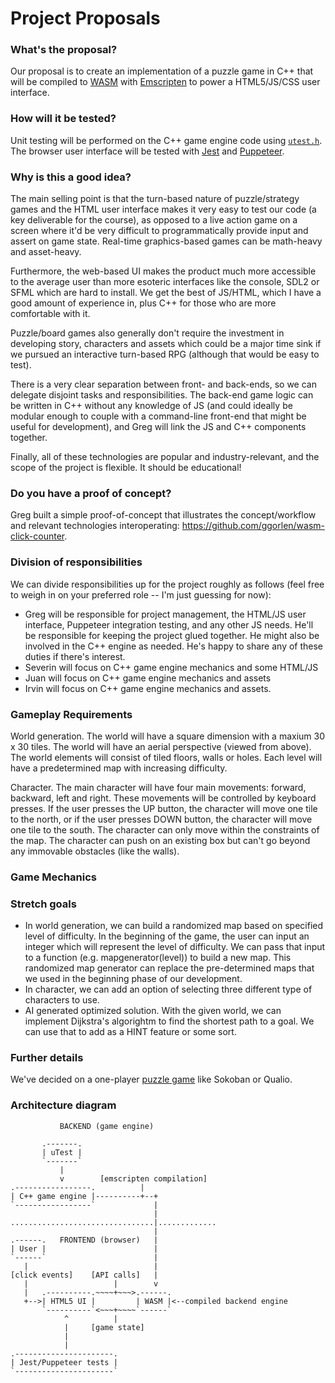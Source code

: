 # Project Proposals

### What's the proposal?

Our proposal is to create an implementation of a puzzle game in C++ that will be compiled to [WASM](https://en.wikipedia.org/wiki/WebAssembly) with [Emscripten](https://en.wikipedia.org/wiki/Emscripten) to power a HTML5/JS/CSS user interface.

### How will it be tested?

Unit testing will be performed on the C++ game engine code using [`utest.h`](https://github.com/sheredom/utest.h). The browser user interface will be tested with [Jest](https://github.com/facebook/jest) and [Puppeteer](https://github.com/puppeteer/puppeteer/).

### Why is this a good idea?

The main selling point is that the turn-based nature of puzzle/strategy games and the HTML user interface makes it very easy to test our code (a key deliverable for the course), as opposed to a live action game on a screen where it'd be very difficult to programmatically provide input and assert on game state. Real-time graphics-based games can be math-heavy and asset-heavy.

Furthermore, the web-based UI makes the product much more accessible to the average user than more esoteric interfaces like the console, SDL2 or SFML which are hard to install. We get the best of JS/HTML, which I have a good amount of experience in, plus C++ for those who are more comfortable with it.

Puzzle/board games also generally don't require the investment in developing story, characters and assets which could be a major time sink if we pursued an interactive turn-based RPG (although that would be easy to test).

There is a very clear separation between front- and back-ends, so we can delegate disjoint tasks and responsibilities. The back-end game logic can be written in C++ without any knowledge of JS (and could ideally be modular enough to couple with a command-line front-end that might be useful for development), and Greg will link the JS and C++ components together.

Finally, all of these technologies are popular and industry-relevant, and the scope of the project is flexible. It should be educational!

### Do you have a proof of concept?

Greg built a simple proof-of-concept that illustrates the concept/workflow and relevant technologies interoperating: <https://github.com/ggorlen/wasm-click-counter>.

### Division of responsibilities

We can divide responsibilities up for the project roughly as follows (feel free to weigh in on your preferred role -- I'm just guessing for now):

- Greg will be responsible for project management, the HTML/JS user interface, Puppeteer integration testing, and any other JS needs. He'll be responsible for keeping the project glued together. He might also be involved in the C++ engine as needed. He's happy to share any of these duties if there's interest.
- Severin will focus on C++ game engine mechanics and some HTML/JS
- Juan will focus on C++ game engine mechanics and assets
- Irvin will focus on C++ game engine mechanics and assets.

### Gameplay Requirements

World generation. The world will have a square dimension with a maxium 30 x 30 tiles. The world will have an aerial perspective (viewed from above). The world elements will consist of tiled floors, walls or holes. Each level will have a predetermined map with increasing difficulty.

Character. The main character will have four main movements: forward, backward,
left and right. These movements will be controlled by keyboard presses. If the user presses the UP button, the character will move one tile to the north, or if the user presses DOWN button, the character will move one tile to the south. The character can only move within the constraints of the map. The character can push on an existing box but can't go beyond any immovable obstacles (like the walls).

### Game Mechanics


### Stretch goals
* In world generation, we can build a randomized map based on specified level of difficulty. In the beginning of the game, the user can input an integer which will represent the level of difficulty. We can pass that input to a function (e.g. mapgenerator(level)) to build a new map. This randomized map generator can replace the pre-determined maps that we used in the beginning phase of our development.
* In character, we can add an option of selecting three different type of characters to use.
* AI generated optimized solution. With the given world, we can implement Dijkstra's algorightm to find the shortest path to a goal. We can use that to add as a HINT feature or some sort.

### Further details

We've decided on a one-player [puzzle game](https://en.wikipedia.org/wiki/List_of_puzzle_video_games) like Sokoban or Qualio.

### Architecture diagram

```
           BACKEND (game engine)

       .-------.
       | uTest |
       `-------`
           |
           v        [emscripten compilation]
.-----------------.          |
| C++ game engine |----------+--+
`-----------------`             |
                                |
................................|.............
                                |
.------.   FRONTEND (browser)   |
| User |                        |
`------`                        |
   |                            |
[click events]    [API calls]   |
   |                   |        v
   |   .----------.~~~~+~~~>.------.
   +-->| HTML5 UI |         | WASM |<--compiled backend engine
       `----------`<~~~+~~~~`------`
            ^          |
            |     [game state]
            |
            |
.----------------------.
| Jest/Puppeteer tests |
`----------------------`
```

